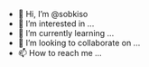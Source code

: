 - 👋 Hi, I’m @sobkiso
- 👀 I’m interested in ...
- 🌱 I’m currently learning ...
- 💞️ I’m looking to collaborate on ...
- 📫 How to reach me ...

<!---
sobkiso/sobkiso is a ✨ special ✨ repository because its `README.md` (this file) appears on your GitHub profile.
You can click the Preview link to take a look at your changes.
--->
